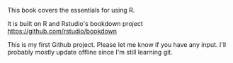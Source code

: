 This book covers the essentials for using R.
  
It is built on R and Rstudio's bookdown project https://github.com/rstudio/bookdown

This is my first Github project. Please let me know if you have any input. I'll probably mostly update offline since I'm still learning git.
